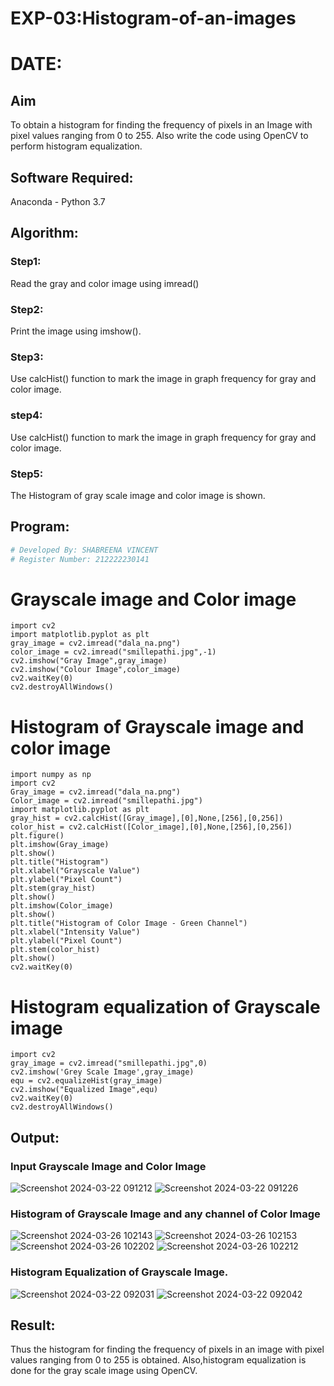 # EXP-03:Histogram-of-an-images
# DATE:
## Aim
To obtain a histogram for finding the frequency of pixels in an Image with pixel values ranging from 0 to 255. Also write the code using OpenCV to perform histogram equalization.

## Software Required:
Anaconda - Python 3.7

## Algorithm:
### Step1:
Read the gray and color image using imread()

### Step2:
Print the image using imshow().



### Step3:
Use calcHist() function to mark the image in graph frequency for gray and color image.

### step4:
Use calcHist() function to mark the image in graph frequency for gray and color image.

### Step5:
The Histogram of gray scale image and color image is shown.


## Program:
```python
# Developed By: SHABREENA VINCENT
# Register Number: 212222230141
```
# Grayscale image and Color image
```
import cv2
import matplotlib.pyplot as plt
gray_image = cv2.imread("dala_na.png")
color_image = cv2.imread("smillepathi.jpg",-1)
cv2.imshow("Gray Image",gray_image)
cv2.imshow("Colour Image",color_image)
cv2.waitKey(0)
cv2.destroyAllWindows()
```
# Histogram of Grayscale image and color image
```
import numpy as np
import cv2
Gray_image = cv2.imread("dala_na.png")
Color_image = cv2.imread("smillepathi.jpg")
import matplotlib.pyplot as plt
gray_hist = cv2.calcHist([Gray_image],[0],None,[256],[0,256])
color_hist = cv2.calcHist([Color_image],[0],None,[256],[0,256])
plt.figure()
plt.imshow(Gray_image)
plt.show()
plt.title("Histogram")
plt.xlabel("Grayscale Value")
plt.ylabel("Pixel Count")
plt.stem(gray_hist)
plt.show()
plt.imshow(Color_image)
plt.show()
plt.title("Histogram of Color Image - Green Channel")
plt.xlabel("Intensity Value")
plt.ylabel("Pixel Count")
plt.stem(color_hist)
plt.show()
cv2.waitKey(0)
```
# Histogram equalization of Grayscale image
```
import cv2
gray_image = cv2.imread("smillepathi.jpg",0)
cv2.imshow('Grey Scale Image',gray_image)
equ = cv2.equalizeHist(gray_image)
cv2.imshow("Equalized Image",equ)
cv2.waitKey(0)
cv2.destroyAllWindows()
```

## Output:
### Input Grayscale Image and Color Image
![Screenshot 2024-03-22 091212](https://github.com/shabreenavincent/Histogram-of-an-images/assets/119475721/4bc3e79d-bdc0-439e-9107-0c0263ea80ec)
![Screenshot 2024-03-22 091226](https://github.com/shabreenavincent/Histogram-of-an-images/assets/119475721/c01a6940-c63b-420c-bd5e-1f33b6ec8569)
### Histogram of Grayscale Image and any channel of Color Image
![Screenshot 2024-03-26 102143](https://github.com/shabreenavincent/Histogram-of-an-images/assets/119475721/5ab9e8c5-e0ca-4103-9626-0e943d4349e6)
![Screenshot 2024-03-26 102153](https://github.com/shabreenavincent/Histogram-of-an-images/assets/119475721/5d952e5f-8964-47c2-a801-d210ce102413)
![Screenshot 2024-03-26 102202](https://github.com/shabreenavincent/Histogram-of-an-images/assets/119475721/d28222e3-fdc0-4c36-a160-19eb6e761664)
![Screenshot 2024-03-26 102212](https://github.com/shabreenavincent/Histogram-of-an-images/assets/119475721/9d44133a-6031-40ab-a2ee-a1811b3b162e)
### Histogram Equalization of Grayscale Image.
![Screenshot 2024-03-22 092031](https://github.com/shabreenavincent/Histogram-of-an-images/assets/119475721/a67d8613-96af-43df-95da-32b01f920e5b)
![Screenshot 2024-03-22 092042](https://github.com/shabreenavincent/Histogram-of-an-images/assets/119475721/b7849827-7b6c-4e6f-b409-46bc89f56bed)
## Result: 
Thus the histogram for finding the frequency of pixels in an image with pixel values ranging from 0 to 255 is obtained. Also,histogram equalization is done for the gray scale image using OpenCV.
